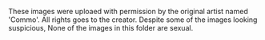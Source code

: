 These images were uploaed with permission by the original artist named 'Commo'. All rights goes to the creator.
Despite some of the images looking suspicious, None of the images in this folder are sexual.
